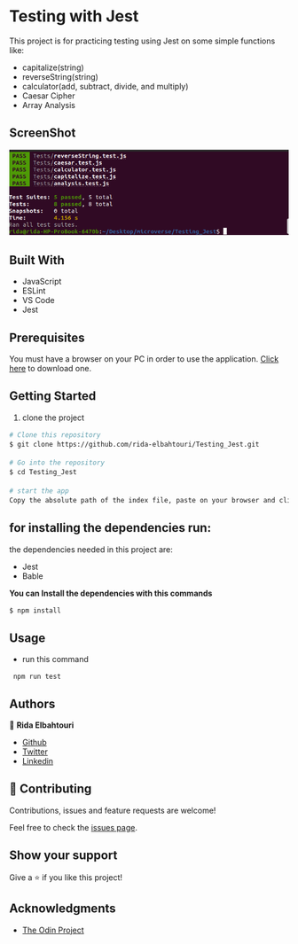 # Testing with Jest

This project is for practicing testing using Jest on some simple functions like:

- capitalize(string)
- reverseString(string)
- calculator(add, subtract, divide, and multiply)
- Caesar Cipher
- Array Analysis

## ScreenShot

![screenshoot](images/Screenshot.png)

## Built With

- JavaScript
- ESLint
- VS Code
- Jest

## Prerequisites

You must have a browser on your PC in order to use the application. [Click here](https://www.mozilla.org/en-US/firefox/new/) to download one.

## Getting Started

1. clone the project

```bash
# Clone this repository
$ git clone https://github.com/rida-elbahtouri/Testing_Jest.git

# Go into the repository
$ cd Testing_Jest

# start the app
Copy the absolute path of the index file, paste on your browser and click on enter
```

## for installing the dependencies run:

the dependencies needed in this project are:

- Jest
- Bable

**You can Install the dependencies with this commands**

```bash
$ npm install
```

## Usage

- run this command

```
 npm run test
```

## Authors

👤 **Rida Elbahtouri**

- [Github](https://github.com/rida-elbahtouri)
- [Twitter](https://twitter.com/RElbahtouri)
- [Linkedin](https://www.linkedin.com/in/rida-elbahtouri/)

## 🤝 Contributing

Contributions, issues and feature requests are welcome!

Feel free to check the <a href="https://github.com/rida-elbahtouri/Testing_Jest/issues" target="_blank">issues page</a>.

## Show your support

Give a ⭐️ if you like this project!

## Acknowledgments

- <a href="https://www.theodinproject.com/" target="_blank">The Odin Project</a>
